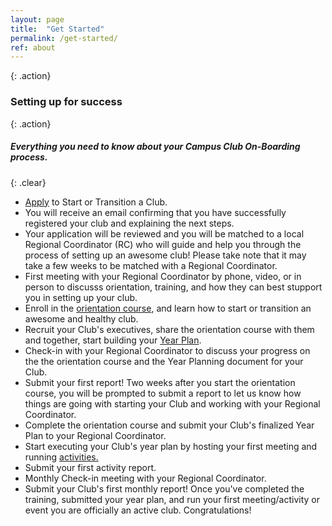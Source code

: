 ```yaml
---
layout: page
title:  "Get Started"
permalink: /get-started/
ref: about
---
```


{: .action}
### Setting up for success

{: .action}
##### Everything you need to know about your Campus Club On-Boarding process.

{: .clear}
&nbsp;



<section class="timeline">
  <ul>
    <li>
      <div>
        <a href="https://docs.google.com/a/mozilla.com/forms/d/e/1FAIpQLSfBlMnvOVn6xUMrvBgYWJaEg4npDLUFkhbusLorfZ4BqSJgJQ/viewform"> Apply</a> to Start or Transition a Club.
      </div>
    </li>
    <li>
      <div>
        You will receive an email confirming that you have successfully registered your club and explaining the next steps.
      </div>
    </li>
    <li>
      <div>
        Your application will be reviewed and you will be matched to a local Regional Coordinator (RC) who will guide and help you through the process of setting up an awesome club! Please take note that it may take a few weeks to be matched with a Regional Coordinator.  
      </div>
    </li>
    <li>
      <div>
        First meeting with your Regional Coordinator by phone, video, or in person to discusss orientation, training, and how they can best stupport you in setting up your club.  
      </div>
    </li>
    <li>
      <div>
      Enroll in the <a href="https://mozilla.teachable.com/courses/mozilla-campus-club-training/" target="_blank">orientation course</a>, and learn how to start or transition an awesome and healthy club.
      </div>
     </li>
     <li>
      <div> 
      Recruit your Club's executives, share the orientation course with them and together, start building your <a href="/yearplanning/">Year Plan</a>.
       </div>
    </li>
    <li>
      <div>
        Check-in with your Regional Coordinator to discuss your progress on the the orientation course and the Year Planning document for your Club.
      </div>
    </li>
    <li>
      <div>
        Submit your first report! Two weeks after you start the orientation course, you will be prompted to submit a report to let us know how things are going with starting your Club and working with your Regional Coordinator. 
      </div>
    </li>
    <li>
      <div>
       Complete the orientation course and submit your Club's finalized Year Plan to your Regional Coordinator. 
      </div>
    </li>
    <li>
      <div>
        Start executing your Club's year plan by hosting your first meeting and running <a href="/activities/">activities.</a>
      </div>
    </li>
    <li>
      <div>
        Submit your first activity report.
      </div>
    </li>
    <li>
      <div>
        Monthly Check-in meeting with your Regional Coordinator.
      </div>
    </li>
    <li>
      <div>
        Submit your Club's first monthly report! Once you've completed the training, submitted your year plan, and run your first meeting/activity or event you are officially an active club. Congratulations!
      </div>
    </li>
  </ul>
</section>
